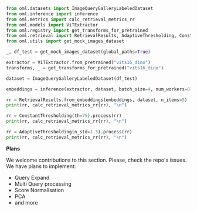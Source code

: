 

[comment]:algo-pp-start
```python
from oml.datasets import ImageQueryGalleryLabeledDataset
from oml.inference import inference
from oml.metrics import calc_retrieval_metrics_rr
from oml.models import ViTExtractor
from oml.registry import get_transforms_for_pretrained
from oml.retrieval import RetrievalResults, AdaptiveThresholding, ConstantThresholding
from oml.utils import get_mock_images_dataset

_, df_test = get_mock_images_dataset(global_paths=True)

extractor = ViTExtractor.from_pretrained("vits16_dino")
transforms, _ = get_transforms_for_pretrained("vits16_dino")

dataset = ImageQueryGalleryLabeledDataset(df_test)

embeddings = inference(extractor, dataset, batch_size=4, num_workers=0)

rr = RetrievalResults.from_embeddings(embeddings, dataset, n_items=5)
print(rr, calc_retrieval_metrics_rr(rr), "\n")

rr = ConstantThresholding(th=75).process(rr)
print(rr, calc_retrieval_metrics_rr(rr), "\n")

rr = AdaptiveThresholding(n_std=1.5).process(rr)
print(rr, calc_retrieval_metrics_rr(rr), "\n")
```
[comment]:algo-pp-end

**Plans**

We welcome contributions to this section. Please, check the repo's issues.
We have plans to implement:
* Query Expand
* Multi Query processing
* Score Normalisation
* PCA
* and more
